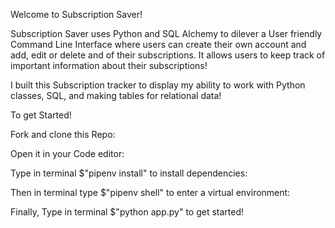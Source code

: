 Welcome to Subscription Saver!

Subscription Saver uses Python and SQL Alchemy to dilever a User friendly Command Line Interface where users can create their own account and add, edit or delete and of their subscriptions. It allows users to keep track of important information about their subscriptions! 

I built this Subscription tracker to display my ability to work with Python classes, SQL, and making tables for relational data!

To get Started!

Fork and clone this Repo:

Open it in your Code editor:

Type in terminal $"pipenv install" to install dependencies:

Then in terminal type $"pipenv shell" to enter a virtual environment:

Finally, Type in terminal $"python app.py" to get started!
